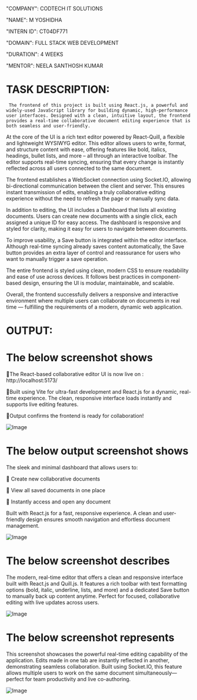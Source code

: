 "COMPANY": CODTECH IT SOLUTIONS

"NAME": M YOSHIDHA

"INTERN ID": CT04DF771

"DOMAIN": FULL STACK WEB DEVELOPMENT

"DURATION": 4 WEEKS

"MENTOR": NEELA SANTHOSH KUMAR




# TASK DESCRIPTION:

     The frontend of this project is built using React.js, a powerful and widely-used JavaScript library for building dynamic, high-performance user interfaces. Designed with a clean, intuitive layout, the frontend provides a real-time collaborative document editing experience that is both seamless and user-friendly.

At the core of the UI is a rich text editor powered by React-Quill, a flexible and lightweight WYSIWYG editor. This editor allows users to write, format, and structure content with ease, offering features like bold, italics, headings, bullet lists, and more – all through an interactive toolbar. The editor supports real-time syncing, ensuring that every change is instantly reflected across all users connected to the same document.

The frontend establishes a WebSocket connection using Socket.IO, allowing bi-directional communication between the client and server. This ensures instant transmission of edits, enabling a truly collaborative editing experience without the need to refresh the page or manually sync data.

In addition to editing, the UI includes a Dashboard that lists all existing documents. Users can create new documents with a single click, each assigned a unique ID for easy access. The dashboard is responsive and styled for clarity, making it easy for users to navigate between documents.

To improve usability, a Save button is integrated within the editor interface. Although real-time syncing already saves content automatically, the Save button provides an extra layer of control and reassurance for users who want to manually trigger a save operation.

The entire frontend is styled using clean, modern CSS to ensure readability and ease of use across devices. It follows best practices in component-based design, ensuring the UI is modular, maintainable, and scalable.

Overall, the frontend successfully delivers a responsive and interactive environment where multiple users can collaborate on documents in real time — fulfilling the requirements of a modern, dynamic web application.




# OUTPUT:


 # The below screenshot shows

🔹The React-based collaborative editor UI is now live on : http://localhost:5173/


🔹Built using Vite for ultra-fast development and React.js for a dynamic, real-time experience. The clean, responsive interface loads instantly and supports live editing features.


🔹Output confirms the frontend is ready for collaboration!





![Image](https://github.com/user-attachments/assets/70b28cc5-853c-42fb-a9b0-0c31bd98b97e)











# The below output screenshot shows

The sleek and minimal dashboard that allows users to:

🔹 Create new collaborative documents

🔹 View all saved documents in one place

🔹 Instantly access and open any document

Built with React.js for a fast, responsive experience. A clean and user-friendly design ensures smooth navigation and effortless document management.










![Image](https://github.com/user-attachments/assets/215dd967-9766-408c-9a49-beeab2c2ede7)









# The below screenshot describes

The modern, real-time editor that offers a clean and responsive interface built with React.js and Quill.js. It features a rich toolbar with text formatting options (bold, italic, underline, lists, and more) and a dedicated Save button to manually back up content anytime. Perfect for focused, collaborative editing with live updates across users.








![Image](https://github.com/user-attachments/assets/59e1df6e-1d86-4f06-b2db-d7ff2da35cfb)












# The below screenshot represents

This screenshot showcases the powerful real-time editing capability of the application. Edits made in one tab are instantly reflected in another, demonstrating seamless collaboration. Built using Socket.IO, this feature allows multiple users to work on the same document simultaneously—perfect for team productivity and live co-authoring.






![Image](https://github.com/user-attachments/assets/895093ae-8da5-452c-9353-1aeaf27b615a)
